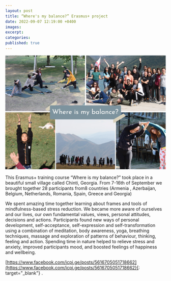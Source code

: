 ```yaml
---
layout: post
title: “Where's my balance?” Erasmus+ project
date: 2022-09-07 12:19:00 +0400
images:
excerpt:
categories:
published: true
---
```


![](/uploads/where_is_my_balance.jpg)

This Erasmus+ training course “Where is my balance?” took place in a beautiful small village called Chinti, Georgia. From 7-16th of September we brought together 28 participants from8 countries (Armenia , Azerbaijan, Belgium, Netherlands, Romania, Spain, Greece and Georgia)

	
We spent amazing time together learning about frames and tools of mindfulness-based stress reduction. We became more aware of ourselves and our lives, our own fundamental values, views, personal attitudes, decisions and actions. Participants found new ways of personal development, self-acceptance, self-expression and self-transformation using a combination of meditation, body awareness, yoga, breathing techniques, massage and exploration of patterns of behaviour, thinking, feeling and action. Spending time in nature helped to relieve stress and anxiety, improved participants mood, and boosted feelings of happiness and wellbeing.

[https://www.facebook.com/icpi.ge/posts/5616705051718662](https://www.facebook.com/icpi.ge/posts/5616705051718662){: target="_blank"} .
